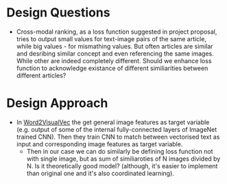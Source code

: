 # Design Questions
* Cross-modal ranking, as a loss function suggested in project proposal, tries to output small values for text-image pairs
of the same article, while big values - for mismathing values. But often articles are similar and desribing similar concept and
even referencing the same images. While other are indeed completely different. Should we enhance loss function to acknowledge existance
of different similiarities between different articles?


# Design Approach
* In [Word2VisualVec](https://www.researchgate.net/profile/Xirong_Li2/publication/301648180_Word2VisualVec_Cross-Media_Retrieval_by_Visual_Feature_Prediction/links/575f728c08ae414b8e549902/Word2VisualVec-Cross-Media-Retrieval-by-Visual-Feature-Prediction.pdf) the get general image features as target variable (e.g. output of some of the internal fully-connected layers of ImageNet trained CNN). Then they train CNN to match between vectorised text as input and corresponding image features as target variable.
  * Then in our case we can do similarly be defining loss function not with single image, but as sum of similiaroties of N images divided by N. Is it theoretically good model? (although, it's easier to implement than original one and it's also coordinated learning).
